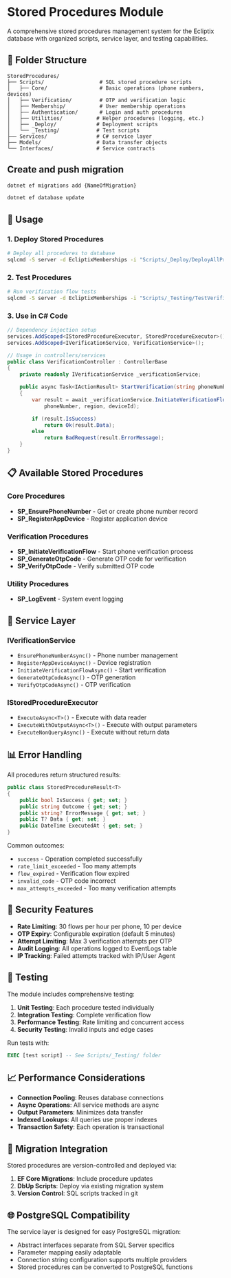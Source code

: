 # Stored Procedures Module

A comprehensive stored procedures management system for the Ecliptix database with organized scripts, service layer, and testing capabilities.

## 📁 Folder Structure

```
StoredProcedures/
├── Scripts/                  # SQL stored procedure scripts
│   ├── Core/                 # Basic operations (phone numbers, devices)
│   ├── Verification/         # OTP and verification logic
│   ├── Membership/           # User membership operations
│   ├── Authentication/       # Login and auth procedures
│   ├── Utilities/           # Helper procedures (logging, etc.)
│   ├── _Deploy/             # Deployment scripts
│   └── _Testing/            # Test scripts
├── Services/                # C# service layer
├── Models/                  # Data transfer objects
└── Interfaces/              # Service contracts
```
## Create and push migration

```bash
dotnet ef migrations add {NameOfMigration}
```

```bash
dotnet ef database update
```


## 🚀 Usage

### 1. Deploy Stored Procedures

```bash
# Deploy all procedures to database
sqlcmd -S server -d EcliptixMemberships -i "Scripts/_Deploy/DeployAllProcedures.sql"
```

### 2. Test Procedures

```bash
# Run verification flow tests
sqlcmd -S server -d EcliptixMemberships -i "Scripts/_Testing/TestVerificationFlow.sql"
```

### 3. Use in C# Code

```csharp
// Dependency injection setup
services.AddScoped<IStoredProcedureExecutor, StoredProcedureExecutor>();
services.AddScoped<IVerificationService, VerificationService>();

// Usage in controllers/services
public class VerificationController : ControllerBase
{
    private readonly IVerificationService _verificationService;

    public async Task<IActionResult> StartVerification(string phoneNumber, string region)
    {
        var result = await _verificationService.InitiateVerificationFlowAsync(
            phoneNumber, region, deviceId);

        if (result.IsSuccess)
            return Ok(result.Data);
        else
            return BadRequest(result.ErrorMessage);
    }
}
```

## 📋 Available Stored Procedures

### Core Procedures
- **SP_EnsurePhoneNumber** - Get or create phone number record
- **SP_RegisterAppDevice** - Register application device

### Verification Procedures
- **SP_InitiateVerificationFlow** - Start phone verification process
- **SP_GenerateOtpCode** - Generate OTP code for verification
- **SP_VerifyOtpCode** - Verify submitted OTP code

### Utility Procedures
- **SP_LogEvent** - System event logging

## 🔧 Service Layer

### IVerificationService
- `EnsurePhoneNumberAsync()` - Phone number management
- `RegisterAppDeviceAsync()` - Device registration
- `InitiateVerificationFlowAsync()` - Start verification
- `GenerateOtpCodeAsync()` - OTP generation
- `VerifyOtpCodeAsync()` - OTP verification

### IStoredProcedureExecutor
- `ExecuteAsync<T>()` - Execute with data reader
- `ExecuteWithOutputAsync<T>()` - Execute with output parameters
- `ExecuteNonQueryAsync()` - Execute without return data

## 📊 Error Handling

All procedures return structured results:

```csharp
public class StoredProcedureResult<T>
{
    public bool IsSuccess { get; set; }
    public string Outcome { get; set; }
    public string? ErrorMessage { get; set; }
    public T? Data { get; set; }
    public DateTime ExecutedAt { get; set; }
}
```

Common outcomes:
- `success` - Operation completed successfully
- `rate_limit_exceeded` - Too many attempts
- `flow_expired` - Verification flow expired
- `invalid_code` - OTP code incorrect
- `max_attempts_exceeded` - Too many verification attempts

## 🔐 Security Features

- **Rate Limiting**: 30 flows per hour per phone, 10 per device
- **OTP Expiry**: Configurable expiration (default 5 minutes)
- **Attempt Limiting**: Max 3 verification attempts per OTP
- **Audit Logging**: All operations logged to EventLogs table
- **IP Tracking**: Failed attempts tracked with IP/User Agent

## 🧪 Testing

The module includes comprehensive testing:

1. **Unit Testing**: Each procedure tested individually
2. **Integration Testing**: Complete verification flow
3. **Performance Testing**: Rate limiting and concurrent access
4. **Security Testing**: Invalid inputs and edge cases

Run tests with:
```sql
EXEC [test script] -- See Scripts/_Testing/ folder
```

## 📈 Performance Considerations

- **Connection Pooling**: Reuses database connections
- **Async Operations**: All service methods are async
- **Output Parameters**: Minimizes data transfer
- **Indexed Lookups**: All queries use proper indexes
- **Transaction Safety**: Each operation is transactional

## 🔄 Migration Integration

Stored procedures are version-controlled and deployed via:

1. **EF Core Migrations**: Include procedure updates
2. **DbUp Scripts**: Deploy via existing migration system
3. **Version Control**: SQL scripts tracked in git

## 🌐 PostgreSQL Compatibility

The service layer is designed for easy PostgreSQL migration:

- Abstract interfaces separate from SQL Server specifics
- Parameter mapping easily adaptable
- Connection string configuration supports multiple providers
- Stored procedures can be converted to PostgreSQL functions